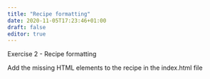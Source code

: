 ```yaml
---
title: "Recipe formatting"
date: 2020-11-05T17:23:46+01:00
draft: false
editor: true
---
```


Exercise 2 - Recipe formatting

Add the missing HTML elements to the recipe in the index.html file
